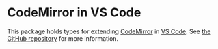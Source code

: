 # CodeMirror in VS Code

This package holds types for extending [CodeMirror](https://codemirror.net/) in [VS Code](https://code.visualstudio.com/). See [the GitHub repository](https://github.com/samestep/codemirror-vscode) for more information.
